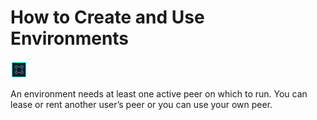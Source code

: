 # How to Create and Use Environments 
![Environments icon](https://github.com/MarilizaC/icons/blob/master/Icon-Environments.png)

An environment needs at least one active peer on which to run. You can lease or rent another user’s peer or you can use your own peer.
